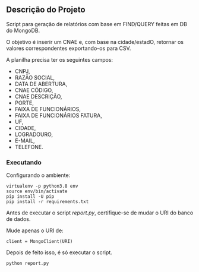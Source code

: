 ## Descrição do Projeto

Script para geração de relatórios com base em FIND/QUERY feitas em DB do MongoDB.

O objetivo é inserir um CNAE e, com base na cidade/estadO, retornar os valores correspondentes exportando-os para CSV.


A planilha precisa ter os seguintes campos:

- CNPJ,
- RAZÃO SOCIAL,
- DATA DE ABERTURA,
- CNAE CÓDIGO,
- CNAE DESCRIÇÃO,
- PORTE,
- FAIXA DE FUNCIONÁRIOS,
- FAIXA DE FUNCIONÁRIOS FATURA,
- UF,
- CIDADE,
- LOGRADOURO,
- E-MAIL,
- TELEFONE.

### Executando

Configurando o ambiente:

```
virtualenv -p python3.8 env
source env/bin/activate
pip install -U pip
pip install -r requirements.txt
```

Antes de executar o script *report.py*, certifique-se de mudar o URI do banco de dados.

Mude apenas o URI de:

```
client = MongoClient(URI)
```

Depois de feito isso, é só executar o script.

```
python report.py
```
